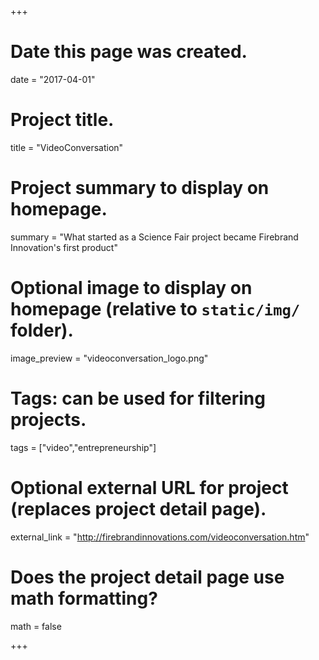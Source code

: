 +++
# Date this page was created.
date = "2017-04-01"

# Project title.
title = "VideoConversation"

# Project summary to display on homepage.
summary = "What started as a Science Fair project became Firebrand Innovation's first product"

# Optional image to display on homepage (relative to `static/img/` folder).
image_preview = "videoconversation_logo.png"

# Tags: can be used for filtering projects.
tags = ["video","entrepreneurship"]

# Optional external URL for project (replaces project detail page).
external_link = "http://firebrandinnovations.com/videoconversation.htm"

# Does the project detail page use math formatting?
math = false

+++

